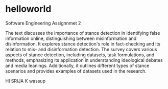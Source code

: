 # helloworld
Software Engineering Assignnmet 2

The text discusses the importance of stance detection in identifying false information online, distinguishing between misinformation and disinformation. It explores stance detection's role in fact-checking and its relation to mis- and disinformation detection. The survey covers various aspects of stance detection, including datasets, task formulations, and methods, emphasizing its application in understanding ideological debates and media leanings. Additionally, it outlines different types of stance scenarios and provides examples of datasets used in the research. 

HI SRIJA K
wassup
